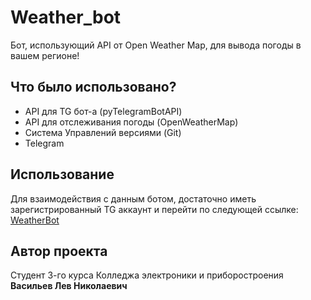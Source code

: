 # Weather_bot
Бот, использующий API от Open Weather Map, для вывода погоды в вашем регионе!
## Что было использовано?
- API для TG бот-а (pyTelegramBotAPI)
- API для отслеживания погоды (OpenWeatherMap)
- Система Управлений версиями (Git)
- Telegram

## Использование

Для взаимодействия с  данным ботом, достаточно иметь зарегистрированный TG аккаунт и перейти
по следующей ссылке: [WeatherBot](https://t.me/WeatherBoss_bot)

## Автор проекта
Студент 3-го курса Колледжа электроники и приборостроения 
**Васильев Лев Николаевич**
